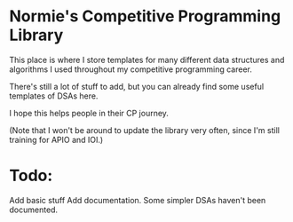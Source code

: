# Normie's Competitive Programming Library
This place is where I store templates for many different data structures and algorithms I used throughout my competitive programming career.

There's still a lot of stuff to add, but you can already find some useful templates of DSAs here.

I hope this helps people in their CP journey.

(Note that I won't be around to update the library very often, since I'm still training for APIO and IOI.)
# Todo:
Add basic stuff
Add documentation. Some simpler DSAs haven't been documented.